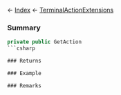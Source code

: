 ← [Index](Api-Index) ← [TerminalActionExtensions](Sandbox.Game.Gui.TerminalActionExtensions)

### Summary

```csharp
private public GetAction
```csharp

### Returns

### Example

### Remarks

